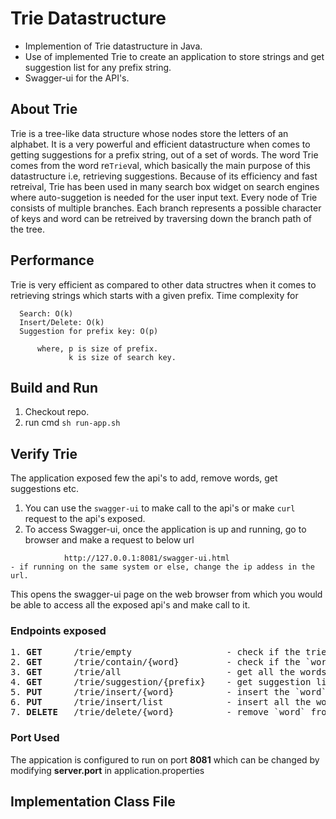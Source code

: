 # Trie Datastructure

- Implemention of Trie datastructure in Java.
- Use of implemented Trie to create an application to store strings and get suggestion list for any prefix string.
- Swagger-ui for the API's.

## About Trie
Trie is a tree-like data structure whose nodes store the letters of an alphabet. It is a very powerful and efficient datastructure when comes to getting suggestions for a prefix string, out of a set of words. The word Trie comes from the word re`Trie`val, which basically the main purpose of this datastructure i.e, retrieving suggestions. Because of its efficiency and fast retreival, Trie has been used in many search box widget on search engines where auto-suggetion is needed for the user input text.
Every node of Trie consists of multiple branches. Each branch represents a possible character of keys and word can be retreived by traversing down the branch path of the tree.

## Performance
Trie is very efficient as compared to other data structres when it comes to retrieving strings which starts with a given prefix.
Time complexity for 
```
  Search: O(k)   
  Insert/Delete: O(k)
  Suggestion for prefix key: O(p)   
        
      where, p is size of prefix.
             k is size of search key.
 ````
                

## Build and Run
1. Checkout repo.
2. run cmd `sh run-app.sh`


## Verify Trie
The application exposed few the api's to add, remove words, get suggestions etc.
1. You can use the `swagger-ui` to make call to the api's or make `curl` request to the api's exposed.
2. To access Swagger-ui, once the application is up and running, go to browser and make a request to below url
```
            http://127.0.0.1:8081/swagger-ui.html
- if running on the same system or else, change the ip addess in the url.
``` 
   This opens the swagger-ui page on the web browser from which you would be able to access all the exposed api's and make call to it. 

### Endpoints exposed
<pre>
1. <b>GET</b>      /trie/empty                  - check if the trie is empty. 
2. <b>GET</b>      /trie/contain/{word}         - check if the `word` is present in trie.
3. <b>GET</b>      /trie/all                    - get all the words in the trie.
4. <b>GET</b>      /trie/suggestion/{prefix}    - get suggestion list for words starting with given `prefix` in trie.
5. <b>PUT</b>      /trie/insert/{word}          - insert the `word` in the trie.
6. <b>PUT</b>      /trie/insert/list            - insert all the words in the list to trie. Expects a list of string in request body e.g  <i>["test", "trie", "api"]</i>
7. <b>DELETE</b>   /trie/delete/{word}          - remove `word` from trie. 
</pre>

### Port Used 
The appication is configured to run on port **8081** which can be changed by modifying **server.port** in application.properties 

## Implementation Class File
